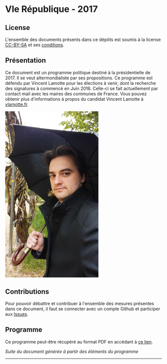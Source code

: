 # VIe République - 2017

## License

L'ensemble des documents présents dans ce dépôts est soumis à la license [CC-BY-SA](https://creativecommons.org/licenses/by-sa/2.0/fr/) et ses [conditions](https://creativecommons.org/licenses/by-sa/2.0/fr/legalcode).

## Présentation

Ce document est un programme politique destiné à la présidentielle de 2017. Il se veut altermondialiste par ses propositions. Ce programme est défendu par Vincent Lamotte pour les élections à venir, dont la recherche des signatures à commencé en Juin 2016. Celle-ci se fait actuellement par contact mail avec les maires des communes de France. Vous pouvez obtenir plus d'informations à propos du candidat Vincent Lamotte à [vlamotte.fr](http://vlamotte.fr).

<img src="/annexes/photo.jpg" alt="Photo de Vincent Lamotte" title="Photo de Vincent Lamotte" width="300" style="margin:auto;">

## Contributions

Pour pouvoir débattre et contribuer à l'ensemble des mesures présentes dans ce document, il faut se connecter avec un compte Github et participer aux [Issues](https://github.com/Philaeux/VIrepublique2017/issues). 

## Programme

Ce programme peut-être récupéré au format PDF en accédant à [ce lien](https://gitprint.com/Philaeux/VIrepublique2017/blob/master/README.md).

_Suite du document générée à partir des éléments du programme_

---

